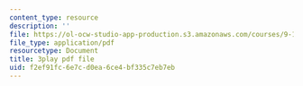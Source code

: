 ```yaml
---
content_type: resource
description: ''
file: https://ol-ocw-studio-app-production.s3.amazonaws.com/courses/9-14-brain-structure-and-its-origins-spring-2014/f2ef91fc6e7cd0ea6ce4bf335c7eb7eb_555119.pdf
file_type: application/pdf
resourcetype: Document
title: 3play pdf file
uid: f2ef91fc-6e7c-d0ea-6ce4-bf335c7eb7eb
---
```

